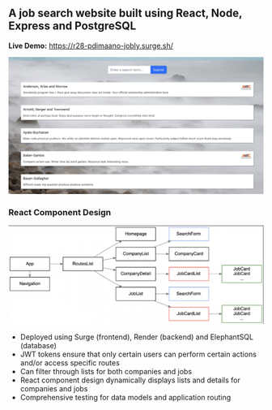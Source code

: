 ## A job search website built using React, Node, Express and PostgreSQL

**Live Demo:** https://r28-pdimaano-jobly.surge.sh/

![Site Image](images/image-1.png)

### React Component Design

![React Components](images/react.png)

- Deployed using Surge (frontend), Render (backend) and ElephantSQL (database)
- JWT tokens ensure that only certain users can perform certain actions and/or access specific routes
- Can filter through lists for both companies and jobs
- React component design dynamically displays lists and details for companies and jobs
- Comprehensive testing for data models and application routing